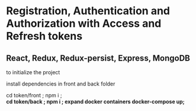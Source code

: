 # Registration, Authentication and Authorization with Access and Refresh tokens
## React, Redux, Redux-persist, Express, MongoDB

<p>to initialize the project</p> 
<p>install dependencies in front and back folder</p> 
<strong></strong>cd token/front ; npm i ;<strong/><br/>
cd token/back ; npm i ;
expand docker containers
docker-compose up;

